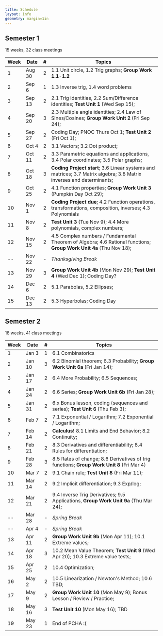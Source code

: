 ```yaml
---
title: Schedule
layout: info
geometry: margin=1in
---
```

## Semester 1 

15 weeks, 32 class meetings

|Week|Date  |#|Topics|
|----|------|-|------|
|1   |Aug 30|2|1.1 Unit circle, 1.2 Trig graphs; __Group Work 1.1-1.2__|
|2   |Sep 6 |1|1.3 Inverse trig, 1.4 word problems |
|3   |Sep 13|2|2.1 Trig identities, 2.2 Sum/Difference identities; __Test Unit 1__ (Wed Sep 15); |
|4   |Sep 20|3|2.3 Multiple angle identities; 2.4 Law of Sines/Cosines; __Group Work Unit 2__ (Fri Sep 24); |
|5   |Sep 27|2|Coding Day; PNOC Thurs Oct 1; __Test Unit 2__ (Fri Oct 1);|
|6   |Oct 4 |2|3.1 Vectors; 3.2 Dot product; |
|7   |Oct 11|2|3.3 Parametric equations and applications, 3.4 Polar coordinates; 3.5 Polar graphs; |
|8   |Oct 18|3|__Coding Project start__; 3.6 Linear systems and matrices; 3.7 Matrix algebra; 3.8 Matrix inverses and determinants;|
|9   |Oct 25|2|4.1 Function properties; __Group Work Unit 3__ (Pumpkin Day Oct 29);|
|10  |Nov 1 |2|__Coding Project due__; 4.2 Function operations, transformations, composition, inverses; 4.3 Polynomials |
|11  |Nov 8 |2|__Test Unit 3__ (Tue Nov 9); 4.4 More polynomials, complex numbers;|
|12  |Nov 15|2|4.5 Complex numbers / Fundamental Theorem of Algebra; 4.6 Rational functions; __Group Work Unit 4a__ (Thu Nov 18); |
|--  |Nov 22|-|_Thanksgiving Break_|
|13  |Nov 29|3|__Group Work Unit 4b__ (Mon Nov 29); __Test Unit 4__ (Wed Dec 1); Coding Day? |
|14  |Dec 6 |2|5.1 Parabolas, 5.2 Ellipses; |
|15  |Dec 13|2|5.3 Hyperbolas; Coding Day |

## Semester 2

18 weeks, 41 class meetings

|Week|Date  |#|Topics|
|----|------|-|----------------------------------------|
|1   |Jan 3 |1|6.1 Combinatorics|
|2   |Jan 10|3|6.2 Binomial theorem; 6.3 Probability;  __Group Work Unit 6a__ (Fri Jan 14);|
|3   |Jan 17|2|6.4 More Probability; 6.5 Sequences;  |
|4   |Jan 24|2|6.6 Series; __Group Work Unit 6b__ (Fri Jan 28);|
|5   |Jan 31|2|6.x Bonus lesson, coding (sequences and series);  __Test Unit 6__ (Thu Feb 3); |
|6   |Feb 7 |2|7.1 Exponential / Logarithm; 7.2 Exponential / Logarithm; |
|7   |Feb 14|2|__Calculus!__ 8.1 Limits and End Behavior; 8.2 Continuity; |
|8   |Feb 21|2|8.3 Derivatives and differentiability; 8.4 Rules for differentiation; |
|9   |Feb 28|3|8.5 Rates of change; 8.6 Derivatives of trig functions; __Group Work Unit 8__ (Fri Mar 4) |
|10  |Mar 7 |2|9.1 Chain rule; __Test Unit 8__ (Fri Mar 11); |
|11  |Mar 14|2|9.2 Implicit differentiation; 9.3 Exp/log;  |
|12  |Mar 21|2|9.4 Inverse Trig Derivatives; 9.5 Applications, __Group Work Unit 9a__ (Thu Mar 24);|
|--  |Mar 28|-|_Spring Break_|
|--  |Apr 4 |-|_Spring Break_|
|13  |Apr 11|2| __Group Work Unit 9b__ (Mon Apr 11); 10.1 Extreme values;|
|14  |Apr 18|3|10.2 Mean Value Theorem; __Test Unit 9__ (Wed Apr 20); 10.3 Extreme value tests; |
|15  |Apr 25|2|10.4 Optimization; |
|16  |May 2 |2|10.5 Linearization / Newton's Method; 10.6 TBD; |
|17  |May 9 |2|__Group Work Unit 10__ (Mon May 9); Bonus Lesson / Review / Practice;|
|18  |May 16|3|__Test Unit 10__ (Mon May 16); TBD|
|19  |May 23|1|End of PCHA :( |

